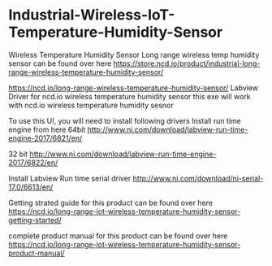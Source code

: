 # Industrial-Wireless-IoT-Temperature-Humidity-Sensor
Wireless Temperature Humidity Sensor
Long range wireless temp humidity sensor can be found over here https://store.ncd.io/product/industrial-long-range-wireless-temperature-humidity-sensor/

https://ncd.io/long-range-wireless-temperature-humidity-sensor/ Labview Driver for ncd.io wireless temperature humidity sensor this exe will work with ncd.io wireless temperature humidity sesnor

To use this UI, you will need to install following drivers
Install run time engine from here 64bit http://www.ni.com/download/labview-run-time-engine-2017/6821/en/

32 bit http://www.ni.com/download/labview-run-time-engine-2017/6822/en/

Install Labview Run time serial driver http://www.ni.com/download/ni-serial-17.0/6613/en/

Getting strated guide for this product can be found over here
https://ncd.io/long-range-iot-wireless-temperature-humidity-sensor-getting-started/

complete product manual for this product can be found over here
https://ncd.io/long-range-iot-wireless-temperature-humidity-sensor-product-manual/
